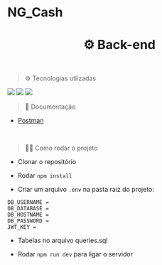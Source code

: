 # NG_Cash

<h1 align="center"> ⚙ Back-end</h1>
<br/>

> ⚙ Tecnologias utlizadas
<img src="https://img.shields.io/badge/TypeScript-007ACC?style=for-the-badge&logo=typescript&logoColor=white"/>
<img src="https://img.shields.io/badge/Express.js-404D59?style=for-the-badge"/>
<img src="https://img.shields.io/badge/PostgreSQL-316192?style=for-the-badge&logo=postgresql&logoColor=white"/>
<br/>

> 📃 Documentação 


* <a href="https://documenter.getpostman.com/view/21025086/2s8Yt1qozv">Postman</a>
<br/>

> 👨‍💻 Como rodar o projeto 
  
* Clonar o repositório
  
* Rodar `npm install`
  
* Criar um arquivo `.env` na pasta raiz do projeto:
  
 
 ```
DB_USERNAME = 
DB_DATABASE = 
DB_HOSTNAME = 
DB_PASSWORD = 
JWT_KEY =

 ```
* Tabelas no arquivo queries.sql

* Rodar `npm run dev` para ligar o servidor
